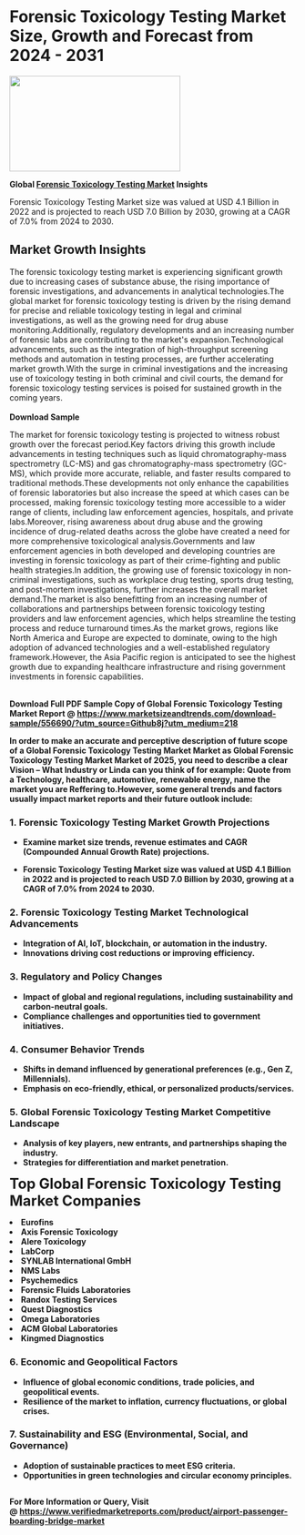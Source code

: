 <H1>Forensic Toxicology Testing Market Size, Growth and Forecast from 2024 - 2031</H1><img class="aligncenter size-medium wp-image-584254" src="https://thirdeyenews.in/wp-content/uploads/2024/09/Global-Market-Research-300x168.jpeg" alt="" width="300" height="168" /><p><strong>Global&nbsp;<a href="https://www.marketsizeandtrends.com/download-sample/556690/?utm_source=Github8j?utm_medium=218">Forensic Toxicology Testing Market</a> Insights</strong></p><p>Forensic Toxicology Testing Market size was valued at USD 4.1 Billion in 2022 and is projected to reach USD 7.0 Billion by 2030, growing at a CAGR of 7.0% from 2024 to 2030.</p><p><h2>Market Growth Insights</h2> <p>The forensic toxicology testing market is experiencing significant growth due to increasing cases of substance abuse, the rising importance of forensic investigations, and advancements in analytical technologies.The global market for forensic toxicology testing is driven by the rising demand for precise and reliable toxicology testing in legal and criminal investigations, as well as the growing need for drug abuse monitoring.Additionally, regulatory developments and an increasing number of forensic labs are contributing to the market's expansion.Technological advancements, such as the integration of high-throughput screening methods and automation in testing processes, are further accelerating market growth.With the surge in criminal investigations and the increasing use of toxicology testing in both criminal and civil courts, the demand for forensic toxicology testing services is poised for sustained growth in the coming years.<br><br> <strong>Download Sample</strong> </p> <p>The market for forensic toxicology testing is projected to witness robust growth over the forecast period.Key factors driving this growth include advancements in testing techniques such as liquid chromatography-mass spectrometry (LC-MS) and gas chromatography-mass spectrometry (GC-MS), which provide more accurate, reliable, and faster results compared to traditional methods.These developments not only enhance the capabilities of forensic laboratories but also increase the speed at which cases can be processed, making forensic toxicology testing more accessible to a wider range of clients, including law enforcement agencies, hospitals, and private labs.Moreover, rising awareness about drug abuse and the growing incidence of drug-related deaths across the globe have created a need for more comprehensive toxicological analysis.Governments and law enforcement agencies in both developed and developing countries are investing in forensic toxicology as part of their crime-fighting and public health strategies.In addition, the growing use of forensic toxicology in non-criminal investigations, such as workplace drug testing, sports drug testing, and post-mortem investigations, further increases the overall market demand.The market is also benefitting from an increasing number of collaborations and partnerships between forensic toxicology testing providers and law enforcement agencies, which helps streamline the testing process and reduce turnaround times.As the market grows, regions like North America and Europe are expected to dominate, owing to the high adoption of advanced technologies and a well-established regulatory framework.However, the Asia Pacific region is anticipated to see the highest growth due to expanding healthcare infrastructure and rising government investments in forensic capabilities.<br><br> <strong></p><p><span class=""><strong>Download Full PDF Sample Copy of Global Forensic Toxicology Testing Market Report</strong> @ <a href="https://www.marketsizeandtrends.com/download-sample/556690/?utm_source=Github8j?utm_medium=218" target="_blank">https://www.marketsizeandtrends.com/download-sample/556690/?utm_source=Github8j?utm_medium=218</a></span></p><p>In order to make an accurate and perceptive description of future scope of a Global&nbsp;Forensic Toxicology Testing Market Market as Global&nbsp;Forensic Toxicology Testing Market Market of 2025, you need to describe a clear Vision &ndash; What Industry or Linda can you think of for example: Quote from a Technology, healthcare, automotive, renewable energy, name the market you are Reffering to.However, some general trends and factors usually impact market reports and their future outlook include:</p><h3>1.&nbsp;<strong>Forensic Toxicology Testing Market Growth Projections</strong></h3><ul><li>Examine market size trends, revenue estimates and CAGR (Compounded Annual Growth Rate) projections.</li><li><p>Forensic Toxicology Testing Market size was valued at USD 4.1 Billion in 2022 and is projected to reach USD 7.0 Billion by 2030, growing at a CAGR of 7.0% from 2024 to 2030.</p></li></ul><h3>2.&nbsp;<strong>Forensic Toxicology Testing Market Technological Advancements</strong></h3><ul><li>Integration of AI, IoT, blockchain, or automation in the industry.</li><li>Innovations driving cost reductions or improving efficiency.</li></ul><h3>3.&nbsp;<strong>Regulatory and Policy Changes</strong></h3><ul><li>Impact of global and regional regulations, including sustainability and carbon-neutral goals.</li><li>Compliance challenges and opportunities tied to government initiatives.</li></ul><h3>4.&nbsp;<strong>Consumer Behavior Trends</strong></h3><ul><li>Shifts in demand influenced by generational preferences (e.g., Gen Z, Millennials).</li><li>Emphasis on eco-friendly, ethical, or personalized products/services.</li></ul><h3>5.&nbsp;<strong>Global Forensic Toxicology Testing Market Competitive Landscape</strong></h3><ul><li>Analysis of key players, new entrants, and partnerships shaping the industry.</li><li>Strategies for differentiation and market penetration.</li></ul><p data-pm-slice="1 1 []"><span style="color: inherit; font-family: inherit; font-size: 25px;">Top Global Forensic Toxicology Testing Market Companies</span></p><div class="" data-test-id=""><p><li>Eurofins</li><li> Axis Forensic Toxicology</li><li> Alere Toxicology</li><li> LabCorp</li><li> SYNLAB International GmbH</li><li> NMS Labs</li><li> Psychemedics</li><li> Forensic Fluids Laboratories</li><li> Randox Testing Services</li><li> Quest Diagnostics</li><li> Omega Laboratories</li><li> ACM Global Laboratories</li><li> Kingmed Diagnostics</li></p></div><h3>6.&nbsp;<strong>Economic and Geopolitical Factors</strong></h3><ul><li>Influence of global economic conditions, trade policies, and geopolitical events.</li><li>Resilience of the market to inflation, currency fluctuations, or global crises.</li></ul><h3>7.&nbsp;<strong>Sustainability and ESG (Environmental, Social, and Governance)</strong></h3><ul><li>Adoption of sustainable practices to meet ESG criteria.</li><li>Opportunities in green technologies and circular economy principles.</li></ul><h2><strong style="font-size: 14px;">For More Information or Query, Visit @&nbsp;</strong><a style="background-color: #ffffff; font-size: 14px;" href="https://www.marketsizeandtrends.com/report/forensic-toxicology-testing-market/" target="_blank">https://www.verifiedmarketreports.com/product/airport-passenger-boarding-bridge-market</a></h2>